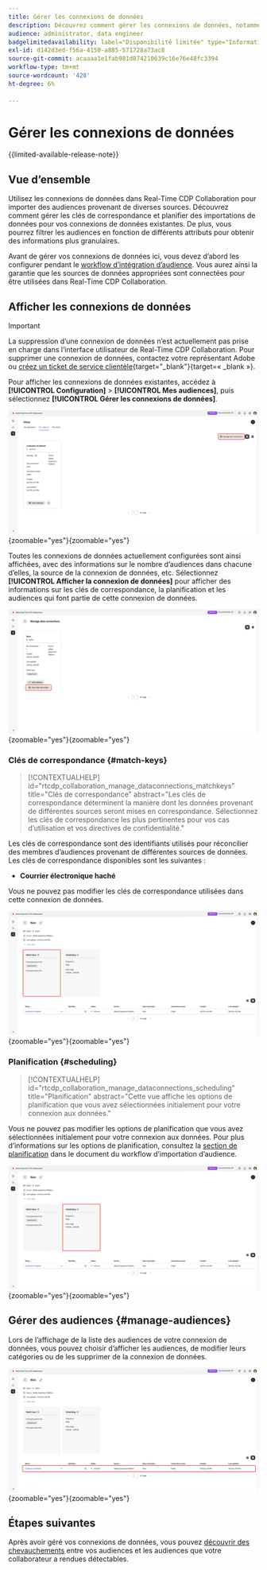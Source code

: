 ```yaml
---
title: Gérer les connexions de données
description: Découvrez comment gérer les connexions de données, notamment les clés de correspondance, la planification, les cas d’utilisation et le filtrage d’audience dans Real-Time CDP Collaboration
audience: administrator, data engineer
badgelimitedavailability: label="Disponibilité limitée" type="Informative" url="https://helpx.adobe.com/legal/product-descriptions/real-time-customer-data-platform-collaboration.html newtab=true"
exl-id: d142d3ed-f56a-4150-a885-571728a73ac8
source-git-commit: acaaaa1e1fab981d874210639c16e76e48fc3394
workflow-type: tm+mt
source-wordcount: '428'
ht-degree: 6%

---
```


# Gérer les connexions de données

{{limited-available-release-note}}

## Vue d’ensemble

Utilisez les connexions de données dans Real-Time CDP Collaboration pour importer des audiences provenant de diverses sources. Découvrez comment gérer les clés de correspondance et planifier des importations de données pour vos connexions de données existantes. De plus, vous pourrez filtrer les audiences en fonction de différents attributs pour obtenir des informations plus granulaires.

Avant de gérer vos connexions de données ici, vous devez d’abord les configurer pendant le [workflow d’intégration d’audience](./onboard-audiences.md). Vous aurez ainsi la garantie que les sources de données appropriées sont connectées pour être utilisées dans Real-Time CDP Collaboration.

## Afficher les connexions de données

>[!IMPORTANT]
>
>La suppression d’une connexion de données n’est actuellement pas prise en charge dans l’interface utilisateur de Real-Time CDP Collaboration. Pour supprimer une connexion de données, contactez votre représentant Adobe ou [créez un ticket de service clientèle](https://experienceleague.adobe.com/home?lang=en&amp;support-tab=open-ticket#support){target="_blank"}{target=« _blank »}.

Pour afficher les connexions de données existantes, accédez à **[!UICONTROL Configuration]** > **[!UICONTROL Mes audiences]**, puis sélectionnez **[!UICONTROL Gérer les connexions de données]**.

![Configurer l’espace de travail en mettant en surbrillance Gestion des connexions de données.](/help/assets/setup/manage-data-connection/manage-data-connection-highlighted.png){zoomable="yes"}{zoomable=&quot;yes&quot;}

Toutes les connexions de données actuellement configurées sont ainsi affichées, avec des informations sur le nombre d’audiences dans chacune d’elles, la source de la connexion de données, etc. Sélectionnez **[!UICONTROL Afficher la connexion de données]** pour afficher des informations sur les clés de correspondance, la planification et les audiences qui font partie de cette connexion de données.

![Espace de travail Gérer les connexions de données avec une connexion Afficher les connexions de données en surbrillance. ](/help/assets/setup/manage-data-connection/view-data-connection-highlighted.png){zoomable="yes"}{zoomable=&quot;yes&quot;}

### Clés de correspondance {#match-keys}

>[!CONTEXTUALHELP]
>id="rtcdp_collaboration_manage_dataconnections_matchkeys"
>title="Clés de correspondance"
>abstract="Les clés de correspondance déterminent la manière dont les données provenant de différentes sources seront mises en correspondance. Sélectionnez les clés de correspondance les plus pertinentes pour vos cas d’utilisation et vos directives de confidentialité."

Les clés de correspondance sont des identifiants utilisés pour réconcilier des membres d’audiences provenant de différentes sources de données. Les clés de correspondance disponibles sont les suivantes :

- **Courrier électronique haché**

Vous ne pouvez pas modifier les clés de correspondance utilisées dans cette connexion de données.

![Un espace de travail des connexions de données avec la section Clés de correspondance mise en surbrillance.](/help/assets/setup/manage-data-connection/view-data-connection-match-keys.png){zoomable="yes"}{zoomable=&quot;yes&quot;}

### Planification {#scheduling}

>[!CONTEXTUALHELP]
>id="rtcdp_collaboration_manage_dataconnections_scheduling"
>title="Planification"
>abstract="Cette vue affiche les options de planification que vous avez sélectionnées initialement pour votre connexion aux données."

Vous ne pouvez pas modifier les options de planification que vous avez sélectionnées initialement pour votre connexion aux données. Pour plus d’informations sur les options de planification, consultez la [section de planification](/help/guide/setup/onboard-audiences.md#schedule) dans le document du workflow d’importation d’audience.

![Espace de travail des connexions de données avec la section Planification mise en surbrillance.](/help/assets/setup/manage-data-connection/view-data-connection-scheduling.png){zoomable="yes"}{zoomable=&quot;yes&quot;}

## Gérer des audiences {#manage-audiences}

Lors de l’affichage de la liste des audiences de votre connexion de données, vous pouvez choisir d’afficher les audiences, de modifier leurs catégories ou de les supprimer de la connexion de données.

![Un espace de travail de connexions de données avec les audiences mises en évidence.](/help/assets/setup/manage-data-connection/view-data-connection-manage-audiences.png){zoomable="yes"}{zoomable=&quot;yes&quot;}

## Étapes suivantes

Après avoir géré vos connexions de données, vous pouvez [découvrir des chevauchements](/help/guide/collaborate/discover.md) entre vos audiences et les audiences que votre collaborateur a rendues détectables.
